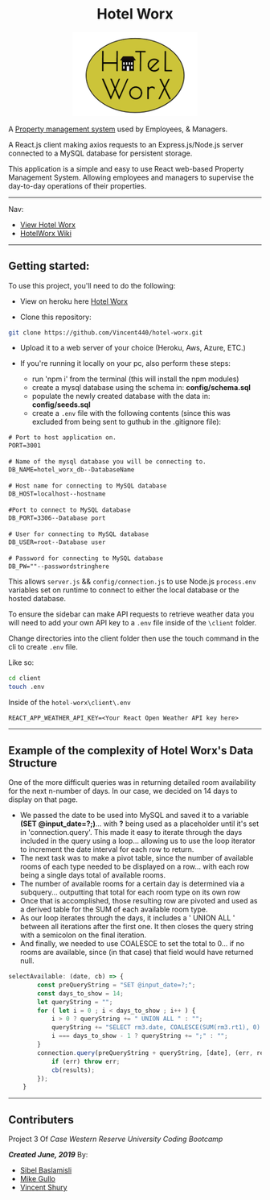 <h1 align="center">
  Hotel Worx
</h1>
<p align="center">
  <a href="https://hotelworx.herokuapp.com/">
    <img alt="Hotel Worx" src="../client/src/components/logo/hotelworx_logo.png" width="250" />
  </a>
</p>

A [Property management system](https://en.wikipedia.org/wiki/Property_management_system) used by Employees, & Managers.

A React.js client making axios requests to an Express.js/Node.js server connected to a MySQL database for persistent storage.

This application is a simple and easy to use React web-based Property Management System.
Allowing employees and managers to supervise the day-to-day operations of their properties.

---
Nav:
 * [View Hotel Worx](https://hotelworx.herokuapp.com/)
 * [HotelWorx Wiki](https://github.com/Vincent440/hotel-worx/wiki)
---


## Getting started:

To use this project, you'll need to do the following:
* View on heroku here [Hotel Worx](https://hotelworx.herokuapp.com/)

* Clone this repository:
```bash
git clone https://github.com/Vincent440/hotel-worx.git
```
* Upload it to a web server of your choice (Heroku, Aws, Azure, ETC.)

* If you're running it locally on your pc, also perform these steps:

    * run 'npm i' from the terminal (this will install the npm modules)
    * create a mysql database using the schema in: **config/schema.sql**
    * populate the newly created database with the data in: **config/seeds.sql**
    * create a `.env` file with the following contents (since this was excluded from being sent to guthub in the .gitignore file):

```
# Port to host application on.
PORT=3001

# Name of the mysql database you will be connecting to.
DB_NAME=hotel_worx_db--DatabaseName

# Host name for connecting to MySQL database
DB_HOST=localhost--hostname

#Port to connect to MySQL database
DB_PORT=3306--Database port

# User for connecting to MySQL database
DB_USER=root--Database user

# Password for connecting to MySQL database
DB_PW=""--passwordstringhere

```
This allows `server.js` && `config/connection.js` to use Node.js `process.env` variables set on runtime to connect to either the local database or the hosted database.

To ensure the sidebar can make API requests to retrieve weather data you will need to add your own API key to a `.env` file inside of the `\client` folder.

Change directories into the client folder then use the touch command in the cli to create `.env` file. 

Like so:
```bash
cd client
touch .env
```
Inside of the `hotel-worx\client\.env`
```
REACT_APP_WEATHER_API_KEY=<Your React Open Weather API key here>
```

---

## Example of the complexity of Hotel Worx's Data Structure

One of the more difficult queries was in returning detailed room availability for the next n-number of days. In our case, we decided on 14 days to display on that page.
 * We passed the date to be used into MySQL and saved it to a variable **(SET @input_date=?;)**... with **?** being used as a placeholder until it's set in 'connection.query'. This made it easy to iterate through the days included in the query using a loop... allowing us to use the loop iterator to increment the date interval for each row to return.
 * The next task was to make a pivot table, since the number of available rooms of each type needed to be displayed on a row... with each row being a single days total of available rooms.
 * The number of available rooms for a certain day is determined via a subquery... outputting that total for each room type on its own row
 * Once that is accomplished, those resulting row are pivoted and used as a derived table for the SUM of each available room type.
 * As our loop iterates through the days, it includes a ' UNION ALL ' between all iterations after the first one. It then closes the query string with a semicolon on the final iteration.
 * And finally, we needed to use COALESCE to set the total to 0... if no rooms are available, since (in that case) that field would have returned null.

```js
selectAvailable: (date, cb) => {
        const preQueryString = "SET @input_date=?;";
        const days_to_show = 14;
        let queryString = "";
        for ( let i = 0 ; i < days_to_show ; i++ ) {
            i > 0 ? queryString += " UNION ALL " : "";
            queryString += "SELECT rm3.date, COALESCE(SUM(rm3.rt1), 0) AS RoomType1, COALESCE(SUM(rm3.rt2), 0) AS RoomType2, COALESCE(SUM(rm3.rt3), 0) AS RoomType3, (COALESCE(SUM(rm3.rt1), 0) + COALESCE(SUM(rm3.rt2), 0) + COALESCE(SUM(rm3.rt3), 0)) AS TotalRooms FROM (SELECT (DATE_ADD(@input_date, INTERVAL " + i + " DAY)) AS date, CASE WHEN rm2.room_type_id=1 THEN rm2.available_types END AS rt1, CASE WHEN rm2.room_type_id=2 THEN rm2.available_types END AS rt2, CASE WHEN rm2.room_type_id=3 THEN rm2.available_types END AS rt3 FROM (SELECT rm1.room_type_id, COALESCE(rm1.total_types, 0)-COALESCE(rr1.used_types, 0) AS available_types FROM room_types AS rt LEFT JOIN (SELECT rr.room_type_id, COUNT(*) AS used_types FROM res_rooms AS rr WHERE rr.active=1 && rr.check_in_date<=DATE_ADD(@input_date, INTERVAL " + i + " DAY) && rr.check_out_date>DATE_ADD(@input_date, INTERVAL " + i + " DAY) GROUP BY rr.room_type_id) AS rr1 ON rt.room_type_id=rr1.room_type_id LEFT JOIN (SELECT rm.room_type_id, COUNT(*) AS total_types FROM rooms AS rm WHERE rm.active=1 GROUP BY rm.room_type_id) AS rm1 ON rt.room_type_id=rm1.room_type_id GROUP BY rt.room_type_id ORDER BY rt.room_type_id ASC) AS rm2) AS rm3 GROUP BY rm3.date";
            i === days_to_show - 1 ? queryString += ";" : "";
        }
        connection.query(preQueryString + queryString, [date], (err, results) => {
            if (err) throw err;
            cb(results);
        });
    }
```

---

## Contributers
Project 3 Of _*Case Western Reserve University Coding Bootcamp*_

_**Created June, 2019**_ By:
* [Sibel Baslamisli](https://sialbul.github.io/sibel-portfolio/)
* [Mike Gullo](https://mike14747.github.io/)
* [Vincent Shury](https://vincent440.github.io/)

